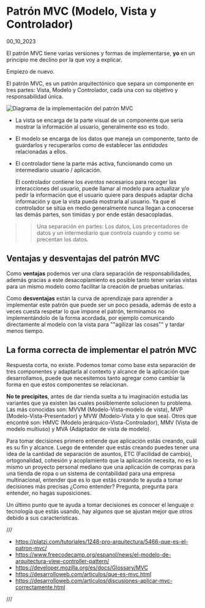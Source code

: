 # Patrón MVC (Modelo, Vista y Controlador)
00_10_2023

El patrón MVC tiene varias versiones y formas de implementarse, **yo** en un principio me declino por la que voy a explicar.

Empiezo de nuevo.

El patrón MVC, es un patrón arquitectónico que separa un componente en tres partes: Vista, Modelo y Controlador, cada una con su objetivo y responsabilidad única.

![Diagrama de la implementación del patrón MVC]()

* La vista se encarga de la parte visual de un componente que seria mostrar la información al usuario, generalmente eso es todo.

* El modelo se encarga de los datos que maneja un componente, tanto de guardarlos y recuperarlos como de establecer las *entidades* relacionadas a ellos.

* El controlador tiene la parte más activa, funcionando como un intermediario usuario / aplicación. 

	El controlador contiene los *eventos* necesarios para recoger las interacciones del usuario, puede llamar al modelo para actualizar y/o pedir la información que el usuario quiere para después adaptar dicha información y que la vista pueda mostrarla al usuario. Ya que el controlador se sitúa en medio generalmente nunca llegan a conocerse las demás partes, son tímidas y por ende están desacopladas.

>> Una separación en partes: Los datos, Los precentadores de datos y un intermediario que controla cuando y como se precentan los datos.

## Ventajas y desventajas del patrón MVC

Como **ventajas** podemos ver una clara separación de responsabilidades, además gracias a este desacoplamiento es posible tanto tener varias vistas para un mismo modelo como facilitar la creación de pruebas unitarias.

Como **desventajas** están la curva de aprendizaje para aprender a implementar este patrón que puede ser un poco pesada, además de esto a veces cuesta respetar lo que impone el patrón, terminamos no implementándolo de la forma acordada, por ejemplo comunicando directamente al modelo con la vista para ""agilizar las cosas"" y tardar menos tiempo.

## La forma correcta de implementar el patrón MVC

Respuesta corta, no existe. Podemos tomar como base esta separación de tres componentes y adaptarla al contexto y alcance de la aplicación que desarrollamos, puede que necesitemos tanto agregar como cambiar la forma en que estos componentes se relacionan. 

**No te precipites**, antes de dar rienda suelta a tu imaginación estudia las variantes que ya existen las cuales posiblemente solucionen tu problema. Las más conocidas son: MVVM (Modelo-Vista-modelo de vista), MVP (Modelo-Vista-Presentador) y MVW (Modelo-Vista y lo que sea). Otros que encontré son: HMVC (Modelo jerárquico-Vista-Controlador), MMV (Vista de modelo multiuso) y MVA (Adaptador de vista de modelo).

Para tomar decisiones primero entiende que aplicación estás creando, cuál es su fin y alcance. Luego de entender que estás creando puedes tener una idea de la cantidad de separación de asuntos, ETC (Facilidad de cambio), ortogonalidad, cohesión y acoplamiento que la aplicación necesita, no es lo mismo un proyecto personal mediano que una aplicación de compras para una tienda de ropa o un sistema de contabilidad para una empresa multinacional, entender que es lo que estás creando te ayuda a tomar decisiones más precisas ¿Como entender? Pregunta, pregunta para entender, no hagas suposiciones.

Un último punto que te ayuda a tomar decisiones es conocer el lenguaje o tecnología que estás usando, hay algunos que se ajustan mejor que otros debido a sus características.

///

* https://platzi.com/tutoriales/1248-pro-arquitectura/5466-que-es-el-patron-mvc/
* https://www.freecodecamp.org/espanol/news/el-modelo-de-arquitectura-view-controller-pattern/
* https://developer.mozilla.org/es/docs/Glossary/MVC
* https://desarrolloweb.com/articulos/que-es-mvc.html
* https://desarrolloweb.com/articulos/discusiones-aplicar-mvc-correctamente.html

///